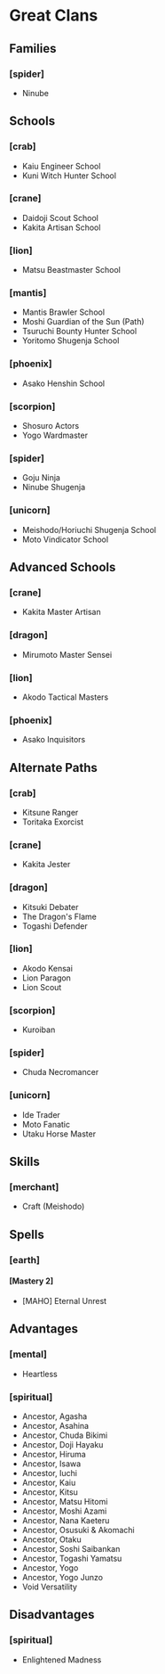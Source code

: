 
Great Clans
===========

Families
--------

### [spider]
* Ninube

Schools
-------

### [crab]
* Kaiu Engineer School
* Kuni Witch Hunter School

### [crane]
* Daidoji Scout School
* Kakita Artisan School

### [lion]
* Matsu Beastmaster School

### [mantis]
* Mantis Brawler School
* Moshi Guardian of the Sun (Path)
* Tsuruchi Bounty Hunter School
* Yoritomo Shugenja School

### [phoenix]
* Asako Henshin School

### [scorpion]
* Shosuro Actors
* Yogo Wardmaster

### [spider]
* Goju Ninja
* Ninube Shugenja

### [unicorn]
* Meishodo/Horiuchi Shugenja School
* Moto Vindicator School

Advanced Schools
----------------

### [crane]
* Kakita Master Artisan

### [dragon]
* Mirumoto Master Sensei

### [lion]
* Akodo Tactical Masters

### [phoenix]
* Asako Inquisitors

Alternate Paths
---------------

### [crab]
* Kitsune Ranger
* Toritaka Exorcist

### [crane]
* Kakita Jester

### [dragon]
* Kitsuki Debater
* The Dragon's Flame
* Togashi Defender

### [lion]
* Akodo Kensai
* Lion Paragon
* Lion Scout

### [scorpion]
* Kuroiban

### [spider]
* Chuda Necromancer

### [unicorn]
* Ide Trader
* Moto Fanatic
* Utaku Horse Master

Skills
------

### [merchant]
* Craft (Meishodo)

Spells
------

### [earth]

#### [Mastery 2]
* [MAHO] Eternal Unrest

Advantages
----------

### [mental]
* Heartless

### [spiritual]
* Ancestor, Agasha
* Ancestor, Asahina
* Ancestor, Chuda Bikimi
* Ancestor, Doji Hayaku
* Ancestor, Hiruma
* Ancestor, Isawa
* Ancestor, Iuchi
* Ancestor, Kaiu
* Ancestor, Kitsu
* Ancestor, Matsu Hitomi
* Ancestor, Moshi Azami
* Ancestor, Nana Kaeteru
* Ancestor, Osusuki & Akomachi
* Ancestor, Otaku
* Ancestor, Soshi Saibankan
* Ancestor, Togashi Yamatsu
* Ancestor, Yogo
* Ancestor, Yogo Junzo
* Void Versatility

Disadvantages
-------------

### [spiritual]
* Enlightened Madness
